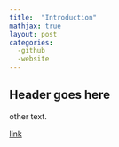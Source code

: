```yaml
---
title:  "Introduction"
mathjax: true
layout: post
categories:
  -github
  -website
---
```


## Header goes here

other text.

[link](http://www.google.com)
